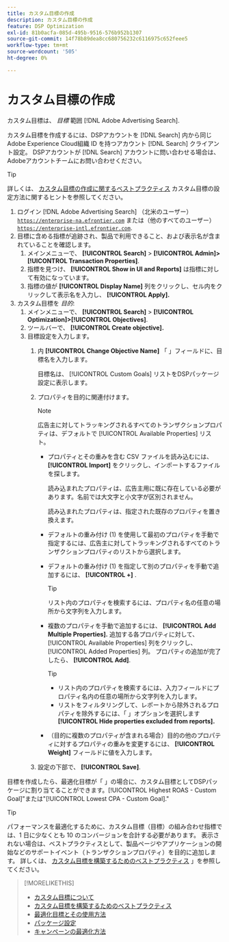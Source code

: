 ```yaml
---
title: カスタム目標の作成
description: カスタム目標の作成
feature: DSP Optimization
exl-id: 81b0acfa-085d-495b-9516-576b952b1307
source-git-commit: 14f78b89dea8cc680756232c6116975c652feee5
workflow-type: tm+mt
source-wordcount: '505'
ht-degree: 0%

---
```


# カスタム目標の作成

カスタム目標は、 *目標* 範囲 [!DNL Adobe Advertising Search].

カスタム目標を作成するには、DSPアカウントを [!DNL Search] 内から同じAdobe Experience Cloud組織 ID を持つアカウント [!DNL Search] クライアント設定。 DSPアカウントが [!DNL Search] アカウントに問い合わせる場合は、Adobeアカウントチームにお問い合わせください。

>[!TIP]
>
>詳しくは、 [カスタム目標の作成に関するベストプラクティス](custom-goal-best-practices.md) カスタム目標の設定方法に関するヒントを参照してください。

1. ログイン [!DNL Adobe Advertising Search] （北米のユーザー） [`https://enterprise-na.efrontier.com`](https://enterprise-na.efrontier.com) または（他のすべてのユーザー） [`https://enterprise-intl.efrontier.com`](https://enterprise-intl.efrontier.com).
1. 目標に含める指標が追跡され、製品で利用できること、および表示名が含まれていることを確認します。
   1. メインメニューで、 **[!UICONTROL Search]** > **[!UICONTROL Admin]>[!UICONTROL Transaction Properties]**.
   1. 指標を見つけ、 **[!UICONTROL Show in UI and Reports]** は指標に対して有効になっています。
   1. 指標の値が **[!UICONTROL Display Name]** 列をクリックし、セル内をクリックして表示名を入力し、 **[!UICONTROL Apply].**
1. カスタム目標を *目的*:
   1. メインメニューで、 **[!UICONTROL Search]** > **[!UICONTROL Optimization]>[!UICONTROL Objectives]**.
   1. ツールバーで、 **[!UICONTROL Create objective].**
   1. 目標設定を入力します。
      1. 内 **[!UICONTROL Change Objective Name]** 「 」フィールドに、目標名を入力します。

         目標名は、 [!UICONTROL Custom Goals] リストをDSPパッケージ設定に表示します。

      1. プロパティを目的に関連付けます。

         >[!NOTE]
         >
         > 広告主に対してトラッキングされるすべてのトランザクションプロパティは、デフォルトで [!UICONTROL Available Properties] リスト。

         * プロパティとその重みを含む CSV ファイルを読み込むには、 **[!UICONTROL Import]** をクリックし、インポートするファイルを探します。

            読み込まれたプロパティは、広告主用に既に存在している必要があります。名前では大文字と小文字が区別されません。

            読み込まれたプロパティは、指定された既存のプロパティを置き換えます。

         * デフォルトの重み付け (1) を使用して最初のプロパティを手動で指定するには、広告主に対してトラッキングされるすべてのトランザクションプロパティのリストから選択します。

         * デフォルトの重み付け (1) を指定して別のプロパティを手動で追加するには、 **[!UICONTROL +]** .

            >[!TIP]
            >
            > リスト内のプロパティを検索するには、プロパティ名の任意の場所から文字列を入力します。

         * 複数のプロパティを手動で追加するには、 **[!UICONTROL Add Multiple Properties].** 追加する各プロパティに対して、 [!UICONTROL Available Properties] 列をクリックし、 [!UICONTROL Added Properties] 列。 プロパティの追加が完了したら、 **[!UICONTROL Add]**.

            >[!TIP]
            >
            >* リスト内のプロパティを検索するには、入力フィールドにプロパティ名内の任意の場所から文字列を入力します。
            >* リストをフィルタリングして、レポートから除外されるプロパティを除外するには、「 」オプションを選択します **[!UICONTROL Hide properties excluded from reports].**


         * （目的に複数のプロパティが含まれる場合）目的の他のプロパティに対するプロパティの重みを変更するには、 **[!UICONTROL Weight]** フィールドに値を入力します。
      1. 設定の下部で、 **[!UICONTROL Save]**.


目標を作成したら、最適化目標が「 」の場合に、カスタム目標としてDSPパッケージに割り当てることができます。[!UICONTROL Highest ROAS - Custom Goal]&quot;または&quot;[!UICONTROL Lowest CPA - Custom Goal].&quot;

>[!TIP]
>
>パフォーマンスを最適化するために、カスタム目標（目標）の組み合わせ指標では、1 日に少なくとも 10 のコンバージョンを合計する必要があります。 表示されない場合は、ベストプラクティスとして、製品ページやアプリケーションの開始などのサポートイベント（トランザクションプロパティ）を目的に追加します。 詳しくは、 [カスタム目標を構築するためのベストプラクティス](custom-goal-best-practices.md) 」を参照してください。

>[!MORELIKETHIS]
>
>* [カスタム目標について](custom-goal-about.md)
>* [カスタム目標を構築するためのベストプラクティス](custom-goal-best-practices.md)
>* [最適化目標とその使用方法](optimization-goals.md)
>* [パッケージ設定](/help/dsp/campaign-management/packages/package-settings.md)
> * [キャンペーンの最適化方法](optimization-how-dsp-optimizes-campaigns.md)


